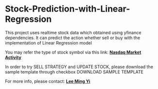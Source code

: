 # Stock-Prediction-with-Linear-Regression

This project uses realtime stock data which obtained using yfinance dependencies. It can predict the action whether sell or buy with the implementation of Linear Regression model

You may refer the type of stock symbol via this link: <a href='https://www.nasdaq.com/market-activity/stocks/screener'><strong>Nasdaq Market Activity</strong></a>

In order to try SELL STRATEGY and UPDATE STOCK, please download the sample template through checkbox DOWNLOAD SAMPLE TEMPLATE

For more info, please contact: <a href='https://www.linkedin.com/in/mingyilee/'><strong>Lee Ming Yi </strong></a>
